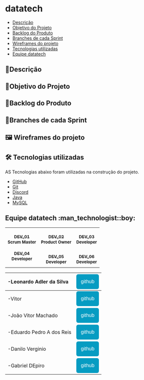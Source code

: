 # datatech

- [Descrição](#descrição)
- [Objetivo do Projeto](#objetivo-do-projeto)
- [Backlog do Produto](#backlog-do-produto)
- [Branches de cada Sprint](#branches-de-cada-Sprint)
- [Wireframes do projeto](#wireframes-do-projeto)
- [Tecnologias utilizadas](#Tecnologias-utilizadas)
- [Equipe datatech ](#equipe-datatech)

<h2>📝Descrição</h2>
<h2>🎯Objetivo do Projeto</h2>
<h2>📄Backlog do Produto</h2>
<h2>📑Branches de cada Sprint</h2>
<h2>🖼️ Wireframes do projeto</h2>



<h2>🛠️ Tecnologias utilizadas</h2>

AS Tecnologias abaixo foram utilizadas na construção do projeto.
- [GitHub](https://github.com/)
- [Git](https://github.com/)
- [Discord](https://discord.com/)
- [Java](https://www.java.com/pt-BR/)
- [MySQL](https://www.mysql.com/)


</table>
<h2>Equipe datatech :man_technologist::boy:</h2>
<table>
<tr>
<td align="center">
<a href="https://github.com">
 
<br />
<sub><b>DEV_01</b></sub>
<br />
</a>
<sub><b>Scrum Master</b></sub></td>
<td align="center">
<a href="https://github.com">
      
<br />
<sub><b>DEV_02</b></sub>
<br />
</a>
<sub><b>Product Owner</b></sub>
<br />
</td>
<td align="center">
<a href="https://github.com">
               
<br />
<sub><b>DEV_03</b></sub>
<br />
</a>
<sub><b>Developer</b></sub>
<br />
</td>
</tr>
<tr>
<td align="center">
<a href="https://github.com">
                   
<sub><b>DEV_04</b></sub>
<br />
</a>
<sub><b>Developer</b></sub></td>
<td align="center">
<a href="https://github.com">
                   
<br />
<sub><b>DEV_05</b></sub>
<br />
</a>
<sub><b>Developer</b></sub>
<br />
</td>
<td align="center">
<a href="https://github.com">
                  
<br />
<sub><b>DEV_06</b></sub>
<br />
</a>
<sub><b>Developer</b></sub>
<br />
</td>
</tr>
</table>













|-Leonardo Adler da Silva|<a href="https://github.com/DatatechOffice/datatech_api/edit/main/README.md "><button style="background: #069cc2; border-radius: 6px; padding: 15px; cursor: pointer; color: #fff; border: none; font-size: 16px;">github</button></a>|
|:--|:--|
|-Vitor|<a href="https://github.com/DatatechOffice/datatech_api/edit/main/README.md"><button style="background: #069cc2; border-radius: 6px; padding: 15px; cursor: pointer; color: #fff; border: none; font-size: 16px;">github</button></a>|
|-João Vitor Machado|<a href="https://github.com/DatatechOffice/datatech_api/edit/main/README.md"><button style="background: #069cc2; border-radius: 6px; padding: 15px; cursor: pointer; color: #fff; border: none; font-size: 16px;">github</button></a>|
|-Eduardo Pedro A dos Reis|<a href="https://github.com/DatatechOffice/datatech_api/edit/main/README.md"><button style="background: #069cc2; border-radius: 6px; padding: 15px; cursor: pointer; color: #fff; border: none; font-size: 16px;">github</button></a>|
|-Danilo Verginio|<a href="https://github.com/Daniloel/Bertoti/blob/main/Engenharia%20de%20Software/CasodeUso.png"><button style="background: #069cc2; border-radius: 6px; padding: 15px; cursor: pointer; color: #fff; border: none; font-size: 16px;">github</button></a>|
|-Gabriel DEpiro|<a href="https://github.com/DatatechOffice/datatech_api/edit/main/README.md"><button style="background: #069cc2; border-radius: 6px; padding: 15px; cursor: pointer; color: #fff; border: none; font-size: 16px;">github</button></a>|
</td>	

